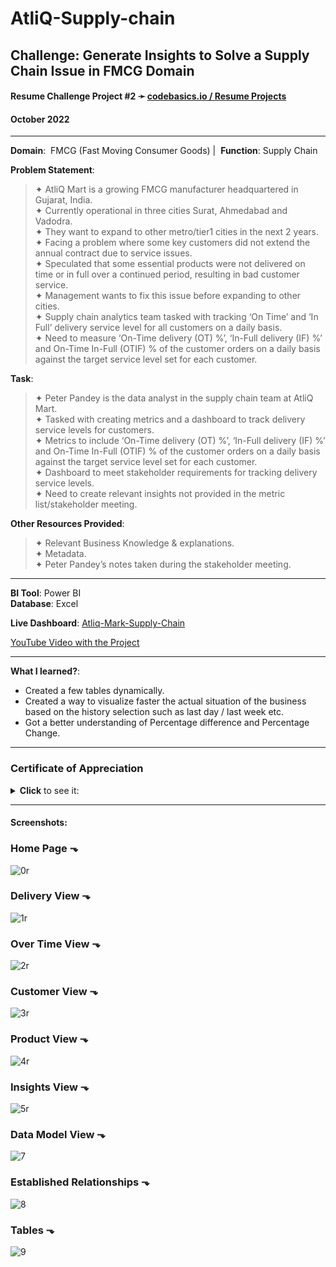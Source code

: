 # AtliQ-Supply-chain

## **Challenge**: Generate Insights to Solve a Supply Chain Issue in FMCG Domain

#### Resume Challenge Project #2 ➛ [codebasics.io / Resume Projects](https://codebasics.io/challenge/codebasics-resume-project-challenge)
#### October 2022

---

**Domain**:  FMCG (Fast Moving Consumer Goods)  |  **Function**:  Supply Chain

**Problem Statement**:

> ✦ AtliQ Mart is a growing FMCG manufacturer headquartered in Gujarat, India.  
> ✦ Currently operational in three cities Surat, Ahmedabad and Vadodra.  
> ✦ They want to expand to other metro/tier1 cities in the next 2 years.  
> ✦ Facing a problem where some key customers did not extend the annual contract due to service issues.  
> ✦ Speculated that some essential products were not delivered on time or in full over a continued period, resulting in bad customer service.  
> ✦ Management wants to fix this issue before expanding to other cities.  
> ✦ Supply chain analytics team tasked with tracking ‘On Time’ and ‘In Full’ delivery service level for all customers on a daily basis.  
> ✦ Need to measure ‘On-Time delivery (OT) %’, ‘In-Full delivery (IF) %’ and On-Time In-Full (OTIF) % of the customer orders on a daily basis against the target service level set for each customer.  

**Task**:

> ✦ Peter Pandey is the data analyst in the supply chain team at AtliQ Mart.  
> ✦ Tasked with creating metrics and a dashboard to track delivery service levels for customers.  
> ✦ Metrics to include ‘On-Time delivery (OT) %’, ‘In-Full delivery (IF) %’ and On-Time In-Full (OTIF) % of the customer orders on a daily basis against the target service level set for each customer.  
> ✦ Dashboard to meet stakeholder requirements for tracking delivery service levels.  
> ✦ Need to create relevant insights not provided in the metric list/stakeholder meeting.  

**Other Resources Provided**:

> ✦ Relevant Business Knowledge & explanations.  
> ✦ Metadata.  
> ✦ Peter Pandey’s notes taken during the stakeholder meeting.  

---

**BI Tool**: Power BI  
**Database**: Excel  

**Live Dashboard**: [Atliq-Mark-Supply-Chain](https://www.novypro.com/project/atliq-mark-supply-chain-by-teodor-cristia)

[YouTube Video with the Project](https://youtu.be/UWELSwaGPLw)

---

**What I learned?**:
* Created a few tables dynamically.
* Created a way to visualize faster the actual situation of the business based on the history selection such as last day / last week etc.
* Got a better understanding of Percentage difference and Percentage Change.

---

### Certificate of Appreciation
<details><summary><b>Click</b> to see it:</summary><img src="https://user-images.githubusercontent.com/94936000/202327321-158b57b6-855f-479c-9eda-7e017121f247.jpg"></details>

---

#### Screenshots:

### Home Page ⬎
![0r](https://user-images.githubusercontent.com/94936000/200185248-6e73f122-fd46-4d01-a144-2e269addbd55.jpg)

### Delivery View ⬎
![1r](https://user-images.githubusercontent.com/94936000/200185250-05336332-2845-4497-b874-1f27568b15a5.jpg)

### Over Time View ⬎
![2r](https://user-images.githubusercontent.com/94936000/200185251-9dc0e0c2-ab4f-4169-8ad0-097afb73c7ad.jpg)

### Customer View ⬎
![3r](https://user-images.githubusercontent.com/94936000/200185252-f9d447d0-96a4-4e12-ac91-78a196aa63ca.jpg)

### Product View ⬎
![4r](https://user-images.githubusercontent.com/94936000/200185253-0d11bd1e-7a18-4b6e-8423-54e265c91465.jpg)

### Insights View ⬎
![5r](https://user-images.githubusercontent.com/94936000/200185254-45d112d5-1702-414b-90c7-17ab2be42246.jpg)

### Data Model View ⬎
![7](https://user-images.githubusercontent.com/94936000/200146654-04c23518-8844-4efa-91b4-4752a6e9f649.jpg)

### Established Relationships ⬎
![8](https://user-images.githubusercontent.com/94936000/200146655-3e7b5358-3bea-419a-96f7-7e47a98bae3d.jpg)

### Tables ⬎
![9](https://user-images.githubusercontent.com/94936000/200146657-e7062af9-4131-4ac8-8c13-76a0732849ac.jpg)
